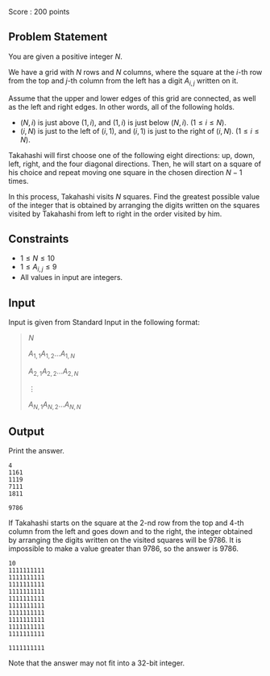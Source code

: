 Score : $200$ points

## Problem Statement

You are given a positive integer $N$.

We have a grid with $N$ rows and $N$ columns, where the square at the $i$-th row from the top and $j$-th column from the left has a digit $A_{i,j}$ written on it.

Assume that the upper and lower edges of this grid are connected, as well as the left and right edges. In other words, all of the following holds.

- $(N,i)$ is just above $(1,i)$, and $(1,i)$ is just below $(N,i)$. $(1\le i\le N)$.
- $(i,N)$ is just to the left of $(i,1)$, and $(i,1)$ is just to the right of $(i,N)$. $(1\le i\le N)$.

Takahashi will first choose one of the following eight directions: up, down, left, right, and the four diagonal directions. Then, he will start on a square of his choice and repeat moving one square in the chosen direction $N-1$ times.

In this process, Takahashi visits $N$ squares. Find the greatest possible value of the integer that is obtained by arranging the digits written on the squares visited by Takahashi from left to right in the order visited by him.

## Constraints

- $1 \le N \le 10$
- $1 \le A_{i,j} \le 9$
- All values in input are integers.

## Input

Input is given from Standard Input in the following format:

> $N$
> 
> $A_{1,1}A_{1,2}\dots A_{1,N}$
> 
> $A_{2,1}A_{2,2}\dots A_{2,N}$
> 
> $\vdots$
> 
> $A_{N,1}A_{N,2}\dots A_{N,N}$

## Output

Print the answer.

```input1
4
1161
1119
7111
1811
```

```output1
9786
```

If Takahashi starts on the square at the $2$-nd row from the top and $4$-th column from the left and goes down and to the right, the integer obtained by arranging the digits written on the visited squares will be $9786$.
It is impossible to make a value greater than $9786$, so the answer is $9786$.

```input2
10
1111111111
1111111111
1111111111
1111111111
1111111111
1111111111
1111111111
1111111111
1111111111
1111111111
```

```output2
1111111111
```

Note that the answer may not fit into a 32-bit integer.